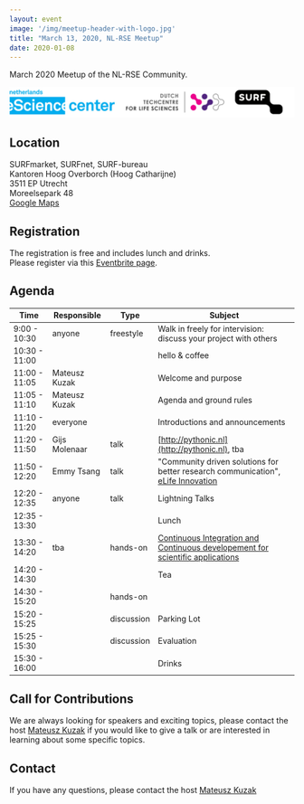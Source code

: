 ```yaml
---
layout: event
image: '/img/meetup-header-with-logo.jpg'
title: "March 13, 2020, NL-RSE Meetup"
date: 2020-01-08
---
```


March 2020 Meetup of the NL-RSE Community.
<!--break-->
![Logo Banner](/img/meetups/logo-banner.jpg)

## Location
SURFmarket, SURFnet, SURF-bureau <br />
Kantoren Hoog Overborch (Hoog Catharijne) <br />
3511 EP Utrecht <br />
Moreelsepark 48 <br />
[Google Maps](https://www.google.com/maps/dir//Moreelsepark+48,+3511+EP+Utrecht/@52.0890566,5.1112767,17z/data=!4m17!1m7!3m6!1s0x47c66f5cf0744629:0xd26462bf1e621a9a!2sMoreelsepark+48,+3511+EP+Utrecht!3b1!8m2!3d52.0890566!4d5.1134654!4m8!1m0!1m5!1m1!1s0x47c66f5cf0744629:0xd26462bf1e621a9a!2m2!1d5.1134654!2d52.0890566!3e1)

## Registration
The registration is free and includes lunch and drinks.<br />
Please register via this [Eventbrite page](https://www.eventbrite.co.uk/e/nl-rse-meetup-march-13-2020-tickets-90593053261#).


## Agenda

| Time | Responsible | Type | Subject |
| --- | ------------ | ---- | ------- |
| 9:00 - 10:30 | anyone | freestyle | Walk in freely for intervision: discuss your project with others |
| 10:30 - 11:00 | | | hello & coffee |
| 11:00 - 11:05 | Mateusz Kuzak | | Welcome and purpose |
| 11:05 - 11:10 | Mateusz Kuzak | | Agenda and ground rules | 
| 11:10 - 11:20 | everyone | | Introductions and announcements |
| 11:20 - 11:50 | Gijs Molenaar| talk | [http://pythonic.nl](http://pythonic.nl),  tba|
| 11:50 - 12:20 | Emmy Tsang | talk | "Community driven solutions for better research communication", [eLife Innovation](https://elifesciences.org/labs)|
| 12:20 - 12:35 | anyone | talk | Lightning Talks |
| 12:35 - 13:30 | | | Lunch |
| 13:30 - 14:20 | tba | hands-on | [Continuous Integration and Continuous developement for scientific applications](https://github.com/NLESC-JCER/ci_for_science) |
| 14:20 - 14:30 | | | Tea |
| 14:30 - 15:20 | | hands-on | |
| 15:20 - 15:25 | | discussion | Parking Lot |
| 15:25 - 15:30 | | discussion | Evaluation |
| 15:30 - 16:00 | | | Drinks |

## Call for Contributions
We are always looking for speakers and exciting topics, please contact the host [Mateusz Kuzak](mailto:m.kuzak@esciencecenter.nl) if you would like to give a talk or are interested in learning about some specific topics.

## Contact
If you have any questions, please contact the host [Mateusz Kuzak](mailto:m.kuzak@esciencecenter.nl)
